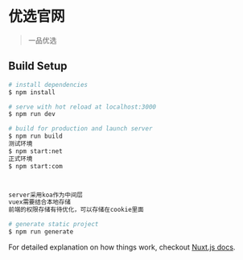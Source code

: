 # 优选官网

> 一品优选

## Build Setup

``` bash
# install dependencies
$ npm install

# serve with hot reload at localhost:3000
$ npm run dev

# build for production and launch server
$ npm run build
测试环境
$ npm start:net 
正式环境
$ npm start:com



server采用koa作为中间层
vuex需要结合本地存储
前端的权限存储有待优化，可以存储在cookie里面

# generate static project
$ npm run generate
```

For detailed explanation on how things work, checkout [Nuxt.js docs](https://nuxtjs.org).
